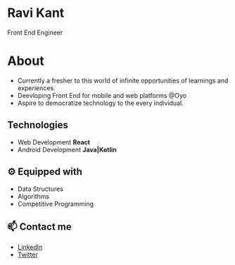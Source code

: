 # Ravi Kant
Front End Engineer 

# About
- Currently a fresher to this world of infinite opportunities of learnings and experiences.
- Deevloping Front End for mobile and web platforms @Oyo
- Aspire to democratize technology to the every individual.

## Technologies
- Web Development **React**
- Android Development **Java|Kotlin**

## :gear: Equipped with
- Data Structures
- Algorithms
- Competitive Programming

## 📫 Contact me
- [LinkedIn](https://www.linkedin.com/in/kavirant/)
- [Twitter](https://twitter.com/kavirant)

<!--
**kavirant/kavirant** is a ✨ _special_ ✨ repository because its `README.md` (this file) appears on your GitHub profile.

Here are some ideas to get you started:

- 🔭 I’m currently working on ...
- 🌱 I’m currently learning ...
- 👯 I’m looking to collaborate on ...
- 🤔 I’m looking for help with ...
- 💬 Ask me about ...
- 📫 How to reach me: ...
- 😄 Pronouns: ...
- ⚡ Fun fact: ...
-->
